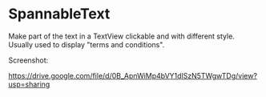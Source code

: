 # SpannableText
Make part of the text in a TextView clickable and with different style. Usually used to display "terms and conditions".


Screenshot:

https://drive.google.com/file/d/0B_ApnWiMp4bVY1dlSzN5TWgwTDg/view?usp=sharing
